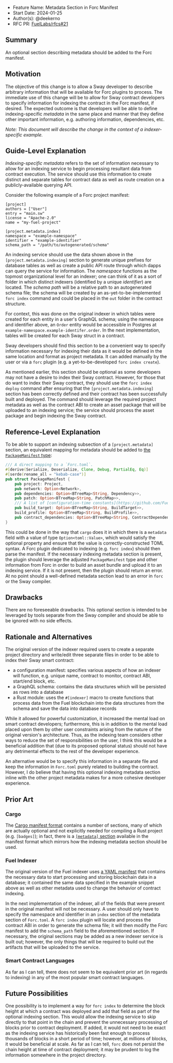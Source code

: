 - Feature Name: Metadata Section in Forc Manifest
- Start Date: 2024-01-25
- Author(s): @deekerno
- RFC PR: [FuelLabs/rfcs#21](https://github.com/FuelLabs/rfcs/pull/21)

## Summary

An optional section describing metadata should be added to the Forc manifest.

## Motivation

The objective of this change is to allow a Sway developer to describe arbitrary information that will be available for Forc plugins to process. The immediate use of this change will be to allow for Sway contract developers to specify information for indexing the contract in the Forc manifest, if desired. The expected outcome is that developers will be able to define indexing-specific _metadata_ in the same place and manner that they define other important information, e.g. authoring information, dependencies, etc.

_Note: This document will describe the change in the context of a indexer-specific example._

## Guide-Level Explanation

_Indexing-specific metadata_ refers to the set of information necessary to allow for an indexing service to begin processing resultant data from contract execution. The service should use this information to create distinct and separate tables for contract data as well as route creation on a publicly-available querying API.

Consider the following example of a Forc project manifest: 
```
[project]
authors = ["User"]
entry = "main.sw"
license = "Apache-2.0"
name = "my-fuel-project"

[project.metadata.index]
namespace = "example-namespace"
identifier = "example-identifier"
schema_path = "/path/to/autogenerated/schema"
```

An indexing service should use the data shown above in the `[project.metadata.indexing]` section to generate unique prefixes for database tables as well as create a public API route through which dapps can query the service for information. The _namespace_ functions as the topmost organizational level for an indexer; one can think of it as a sort of folder in which distinct indexers (identified by a unique _identifier_) are located. The _schema path_ will be a relative path to an autogenerated schema file; the schema will be created by an as-yet-to-be-implemented `forc index` command and could be placed in the `out` folder in the contract structure.

For context, this was done on the original indexer in which tables were created for each entity in a user's GraphQL schema; using the namespace and identifier above, an `Order` entity would be accessible in Postgres at `example-namespace.example-identifer.order`. In the next implementation, tables will be created for each Sway struct in a contract.

Sway developers should find this section to be a convenient way to specify information necessary for indexing their data as it would be defined in the same location and format as  project metadata. It can added manually by the user or via a `forc` plugin (e.g. a yet-to-be-developed `forc index create`).

As mentioned earlier, this section should be optional as some developers may not have a desire to index their Sway contract. However, for those that do want to index their Sway contract, they should use the `forc index deploy` command after ensuring that the `[project.metadata.indexing]` section has been correctly defined and their contract has been successfully built and deployed. The command should leverage the required project metadata as well as the contract ABI to create an asset package that will be uploaded to an indexing service; the service should process the asset package and begin indexing the Sway contract.

## Reference-Level Explanation

To be able to support an indexing subsection of a `[project.metadata]` section, an equivalent mapping for metadata should be added to [the `PackageManifest` type](https://github.com/FuelLabs/sway/blob/d06f3b4f6ed88f1ed9a3f8e601870ce5615b17c0/forc-pkg/src/manifest.rs#L141-L153):
```rust
/// A direct mapping to a `Forc.toml`.
#[derive(Serialize, Deserialize, Clone, Debug, PartialEq, Eq)]
#[serde(rename_all = "kebab-case")]
pub struct PackageManifest {
    pub project: Project,
    pub network: Option<Network>,
    pub dependencies: Option<BTreeMap<String, Dependency>>,
    pub patch: Option<BTreeMap<String, PatchMap>>,
    /// A list of [configuration-time constants](https://github.com/FuelLabs/sway/issues/1498).
    pub build_target: Option<BTreeMap<String, BuildTarget>>,
    build_profile: Option<BTreeMap<String, BuildProfile>>,
    pub contract_dependencies: Option<BTreeMap<String, ContractDependency>>,
}
```

This could be done in the way that `cargo` does it in which there is a `metadata` field with a value of type `Option<toml::Value>`, which would satisfy the optional property and ensure that the value is correctly-constructed TOML syntax. A Forc plugin dedicated to indexing (e.g. `forc index`) should then parse the manifest. If the necessary indexing metadata section is present, the plugin should leverage the adjusted `PackageManifest` type and other information from Forc in order to build an asset bundle and upload it to an indexing service. If it is not present, then the plugin should return an error. At no point should a well-defined metadata section lead to an error in `forc` or the Sway compiler.

## Drawbacks

There are no foreseeable drawbacks. This optional section is intended to be leveraged by tools separate from the Sway compiler and should be able to be ignored with no side effects.

## Rationale and Alternatives

The original version of the indexer required users to create a separate project directory and write/edit three separate files in order to be able to index their Sway smart contract:
- a configuration manifest: specifies various aspects of how an indexer will function, e.g. unique name, contract to monitor, contract ABI, start/end block, etc.
- a GraphQL schema: contains the data structures which will be persisted as rows into a database
- a Rust module: uses the `#[indexer]` macro to create functions that process data from the Fuel blockchain into the data structures from the schema and save the data into database records

While it allowed for powerful customization, it increased the mental load on smart contract developers; furthermore, this is in addition to the mental load placed upon them by other user constraints arising from the nature of the original version's architecture. Thus, as the indexing team considers other ways to reduce the set of responsibilities on the user, I think this would be a beneficial addition that (due to its proposed optional status) should not have any detrimental effects to the rest of the developer experience.

An alternative would be to specify this information in a separate file and keep the information in `Forc.toml` purely related to building the contract. However, I do believe that having this optional indexing metadata section inline with the other project metadata makes for a more cohesive developer experience.

## Prior Art

### Cargo

The [Cargo manifest format](https://doc.rust-lang.org/cargo/reference/manifest.html) contains a number of sections, many of which are actually optional and not explicitly needed for compiling a Rust project (e.g. `[badges]`); in fact, there is a [`[metadata]` section](https://doc.rust-lang.org/cargo/reference/manifest.html#the-metadata-table) available in the manifest format which mirrors how the indexing metadata section should be used.

### Fuel Indexer

The original version of the Fuel indexer uses [a YAML manifest](https://github.com/FuelLabs/fuel-indexer/blob/develop/docs/src/project-components/manifest.md) that contains the necessary data to start processing and storing blockchain data in a database; it contained the same data specified in the example snippet above as well as other metadata used to change the behavior of contract indexing.

In the next implementation of the indexer, all of the fields that were present in the original manifest will not be necessary. A user should only have to specify the namespace and identifier in an `index` section of the metadata section of `Forc.toml`.   A `forc index` plugin will locate and process the contract ABI in order to generate the schema file; it will then modify the Forc manifest to add the `schema_path` field to the aforementioned section. If necessary, the original sections may be added as a new indexer service is built out; however, the only things that will be required to build out the artifacts that will be uploaded to the service.

### Smart Contract Languages

As far as I can tell, there does not seem to be equivalent prior art (in regards to indexing) in any of the most popular smart contract languages.

## Future Possibilities

One possibility is to implement a way for `forc index` to determine the block height at which a contract was deployed and add that field as part of the optional indexing section. This would allow the indexing service to skip directly to that point in the chain and prevent the unnecessary processing of blocks prior to contract deployment. If added, it would not need to be exact as the indexing service has historically been fast enough to process thousands of blocks in a short period of time; however, at millions of blocks, it would be beneficial at scale. As far as I can tell, `forc` does not persist the chain height at time of contract deployment; it may be prudent to log the information somewhere in the project directory.